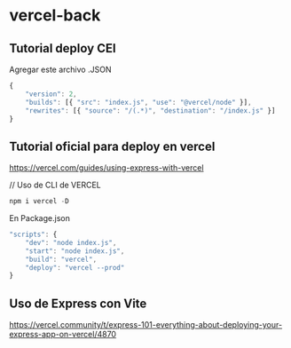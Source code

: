# vercel-back

## Tutorial deploy CEI

Agregar este archivo .JSON

```js
{ 
    "version": 2, 
    "builds": [{ "src": "index.js", "use": "@vercel/node" }], 
    "rewrites": [{ "source": "/(.*)", "destination": "/index.js" }] 
}
```


## Tutorial oficial para deploy en vercel
https://vercel.com/guides/using-express-with-vercel

// Uso de CLI de VERCEL
```js
npm i vercel -D
```

En Package.json
```js
"scripts": {
    "dev": "node index.js",
    "start": "node index.js",
    "build": "vercel",
    "deploy": "vercel --prod"
}
```


## Uso de Express con Vite

https://vercel.community/t/express-101-everything-about-deploying-your-express-app-on-vercel/4870